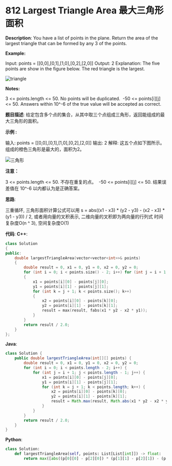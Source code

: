 # 812 Largest Triangle Area 最大三角形面积

__Description__:
You have a list of points in the plane. Return the area of the largest triangle that can be formed by any 3 of the points.

__Example:__

Input: points = [[0,0],[0,1],[1,0],[0,2],[2,0]]
Output: 2
Explanation:
The five points are show in the figure below. The red triangle is the largest.

![triangle](https://s3-lc-upload.s3.amazonaws.com/uploads/2018/04/04/1027.png)

__Notes:__

3 <= points.length <= 50.
No points will be duplicated.
 -50 <= points[i][j] <= 50.
Answers within 10^-6 of the true value will be accepted as correct.

__题目描述__:
给定包含多个点的集合，从其中取三个点组成三角形，返回能组成的最大三角形的面积。

__示例 :__

输入: points = [[0,0],[0,1],[1,0],[0,2],[2,0]]
输出: 2
解释:
这五个点如下图所示。组成的橙色三角形是最大的，面积为2。

![三角形](https://s3-lc-upload.s3.amazonaws.com/uploads/2018/04/04/1027.png)

__注意：__

3 <= points.length <= 50.
不存在重复的点。
 -50 <= points[i][j] <= 50.
结果误差值在 10^-6 以内都认为是正确答案。

__思路__:

三重循环, 三角形面积计算公式可以用 s = abs((x1 - x3) \* (y2 - y3) - (x2 - x3) \* (y1 - y3)) / 2, 或者用向量的叉积表示, 二维向量的叉积即为两向量的行列式
时间复杂度O(n ^ 3), 空间复杂度O(1)

__代码__:
__C++__:

```C++
class Solution 
{
public:
    double largestTriangleArea(vector<vector<int>>& points) 
    {
        double result = 0, x1 = 0, y1 = 0, x2 = 0, y2 = 0;
        for (int i = 0; i < points.size() - 2; i++) for (int j = i + 1; j < points.size() - 1; j++) 
        {
            x1 = points[i][0] - points[j][0];
            y1 = points[i][1] - points[j][1];
            for (int k = j + 1; k < points.size(); k++) 
            {
                x2 = points[i][0] - points[k][0];
                y2 = points[i][1] - points[k][1];
                result = max(result, fabs(x1 * y2 - x2 * y1));
            }
        }
        return result / 2.0;
    }
};
```

__Java__:

```Java
class Solution {
    public double largestTriangleArea(int[][] points) {
        double result = 0, x1 = 0, y1 = 0, x2 = 0, y2 = 0;
        for (int i = 0; i < points.length - 2; i++) {
            for (int j = i + 1; j < points.length - 1; j++) {
                x1 = points[i][0] - points[j][0];
                y1 = points[i][1] - points[j][1];
                for (int k = j + 1; k < points.length; k++) {
                    x2 = points[i][0] - points[k][0];
                    y2 = points[i][1] - points[k][1];
                    result = Math.max(result, Math.abs(x1 * y2 - x2 * y1));
                }
            }
        }
        return result / 2.0;
    }
}
```

__Python__:

```Python
class Solution:
    def largestTriangleArea(self, points: List[List[int]]) -> float:
        return max([abs((p[0][0] - p[2][0]) * (p[1][1] - p[2][1]) - (p[1][0] -p[2][0]) * (p[0][1] - p[2][1])) for p in itertools.combinations(points, 3)]) / 2.0
```
